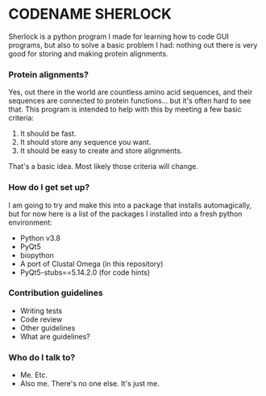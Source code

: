 # CODENAME SHERLOCK #

Sherlock is a python program I made for learning how to code GUI programs, but also to solve a 
basic problem I had: nothing out there is very good for storing and making protein alignments.


### Protein alignments? ###

Yes, out there in the world are countless amino acid sequences, and their sequences are connected to
protein functions... but it's often hard to see that. This program is intended to help with this 
by meeting a few basic criteria:

1) It should be fast.
2) It should store any sequence you want.
3) It should be easy to create and store alignments. 

That's a basic idea. Most likely those criteria will change. 

### How do I get set up? ###

I am going to try and make this into a package that installs automagically, but for now 
here is a list of the packages I installed into a fresh python environment:

* Python v3.8
* PyQt5
* biopython
* A port of Clustal Omega (in this repository)
* PyQt5-stubs==5.14.2.0 (for code hints)

### Contribution guidelines ###

* Writing tests
* Code review
* Other guidelines
* What are guidelines? 

### Who do I talk to? ###

* Me. Etc.
* Also me. There's no one else. It's just me.
